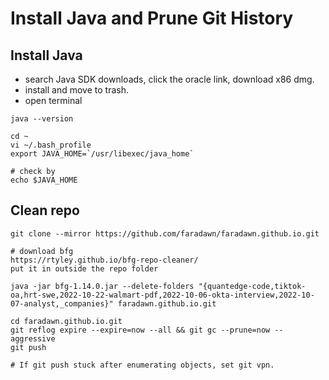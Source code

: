 # Install Java and Prune Git History

## Install Java
- search Java SDK downloads, click the oracle link, download x86 dmg.
- install and move to trash.
- open terminal
```
java --version

cd ~
vi ~/.bash_profile
export JAVA_HOME=`/usr/libexec/java_home`

# check by
echo $JAVA_HOME
```
## Clean repo
```
git clone --mirror https://github.com/faradawn/faradawn.github.io.git

# download bfg
https://rtyley.github.io/bfg-repo-cleaner/
put it in outside the repo folder

java -jar bfg-1.14.0.jar --delete-folders "{quantedge-code,tiktok-oa,hrt-swe,2022-10-22-walmart-pdf,2022-10-06-okta-interview,2022-10-07-analyst,_companies}" faradawn.github.io.git

cd faradawn.github.io.git
git reflog expire --expire=now --all && git gc --prune=now --aggressive
git push

# If git push stuck after enumerating objects, set git vpn.
```
